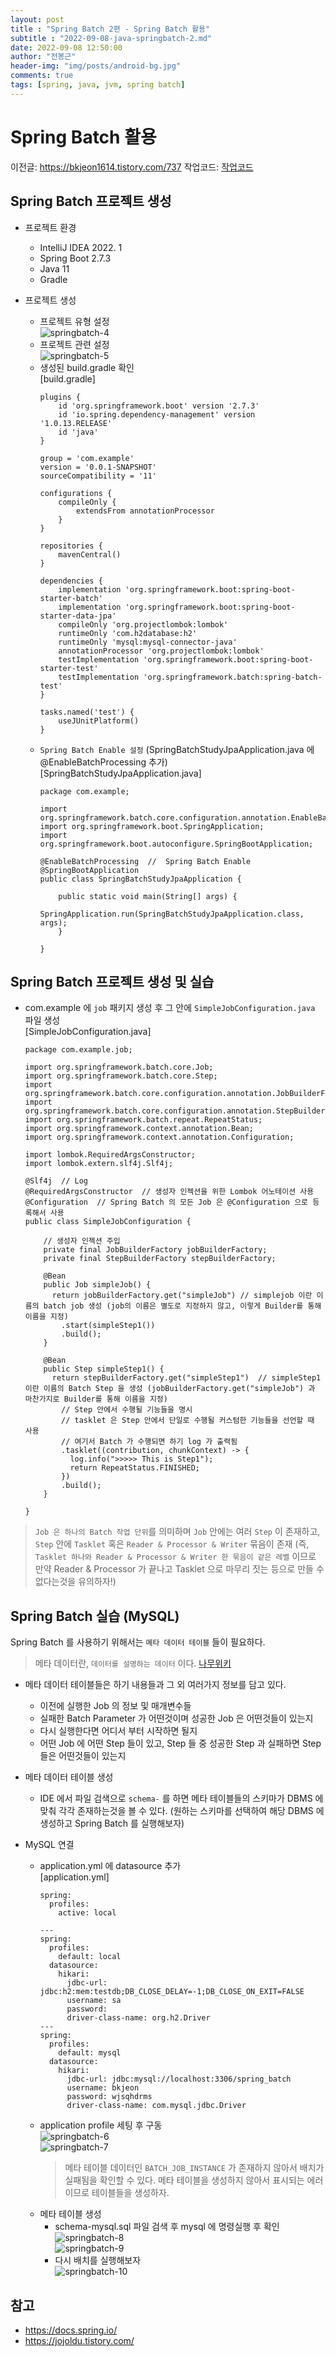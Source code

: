 ```yaml
---
layout: post
title : "Spring Batch 2편 - Spring Batch 활용"
subtitle : "2022-09-08-java-springbatch-2.md"
date: 2022-09-08 12:50:00
author: "전봉근"
header-img: "img/posts/android-bg.jpg"
comments: true
tags: [spring, java, jvm, spring batch]
---
```


# Spring Batch 활용
이전글: https://bkjeon1614.tistory.com/737
작업코드: [작업코드](https://github.com/bkjeon1614/java-example-code/tree/develop/spring-batch-study/spring-batch-study-jpa)

## Spring Batch 프로젝트 생성
- 프로젝트 환경
  - IntelliJ IDEA 2022. 1
  - Spring Boot 2.7.3
  - Java 11
  - Gradle

- 프로젝트 생성
  - 프로젝트 유형 설정   
    ![springbatch-4](/img/posts/language/java/springbatch-4.png)    
  - 프로젝트 관련 설정   
    ![springbatch-5](/img/posts/language/java/springbatch-5.png)    
  - 생성된 build.gradle 확인   
    [build.gradle]    
    ```
    plugins {
        id 'org.springframework.boot' version '2.7.3'
        id 'io.spring.dependency-management' version '1.0.13.RELEASE'
        id 'java'
    }

    group = 'com.example'
    version = '0.0.1-SNAPSHOT'
    sourceCompatibility = '11'

    configurations {
        compileOnly {
            extendsFrom annotationProcessor
        }
    }

    repositories {
        mavenCentral()
    }

    dependencies {
        implementation 'org.springframework.boot:spring-boot-starter-batch'
        implementation 'org.springframework.boot:spring-boot-starter-data-jpa'
        compileOnly 'org.projectlombok:lombok'
        runtimeOnly 'com.h2database:h2'
        runtimeOnly 'mysql:mysql-connector-java'
        annotationProcessor 'org.projectlombok:lombok'
        testImplementation 'org.springframework.boot:spring-boot-starter-test'
        testImplementation 'org.springframework.batch:spring-batch-test'
    }

    tasks.named('test') {
        useJUnitPlatform()
    }
    ```
  - `Spring Batch Enable 설정` (SpringBatchStudyJpaApplication.java 에 @EnableBatchProcessing 추가)    
    [SpringBatchStudyJpaApplication.java]    
    ```
    package com.example;

    import org.springframework.batch.core.configuration.annotation.EnableBatchProcessing;
    import org.springframework.boot.SpringApplication;
    import org.springframework.boot.autoconfigure.SpringBootApplication;

    @EnableBatchProcessing	//	Spring Batch Enable
    @SpringBootApplication
    public class SpringBatchStudyJpaApplication {

        public static void main(String[] args) {
           SpringApplication.run(SpringBatchStudyJpaApplication.class, args);
        }

    }
    ```    


## Spring Batch 프로젝트 생성 및 실습
- com.example 에 `job` 패키지 생성 후 그 안에 `SimpleJobConfiguration.java` 파일 생성   
  [SimpleJobConfiguration.java]    
  ```
  package com.example.job;

  import org.springframework.batch.core.Job;
  import org.springframework.batch.core.Step;
  import org.springframework.batch.core.configuration.annotation.JobBuilderFactory;
  import org.springframework.batch.core.configuration.annotation.StepBuilderFactory;
  import org.springframework.batch.repeat.RepeatStatus;
  import org.springframework.context.annotation.Bean;
  import org.springframework.context.annotation.Configuration;

  import lombok.RequiredArgsConstructor;
  import lombok.extern.slf4j.Slf4j;

  @Slf4j  // Log
  @RequiredArgsConstructor  // 생성자 인젝션을 위한 Lombok 어노테이션 사용
  @Configuration  // Spring Batch 의 모든 Job 은 @Configuration 으로 등록해서 사용
  public class SimpleJobConfiguration {
    
      // 생성자 인젝션 주입
      private final JobBuilderFactory jobBuilderFactory;
      private final StepBuilderFactory stepBuilderFactory;

      @Bean
      public Job simpleJob() {
        return jobBuilderFactory.get("simpleJob") // simplejob 이란 이름의 batch job 생성 (job의 이름은 별도로 지정하지 않고, 이렇게 Builder를 통해 이름을 지정)
          .start(simpleStep1())
          .build();
      }

      @Bean
      public Step simpleStep1() {
        return stepBuilderFactory.get("simpleStep1")  // simpleStep1 이란 이름의 Batch Step 을 생성 (jobBuilderFactory.get("simpleJob") 과 마찬가지로 Builder를 통해 이름을 지정)
          // Step 안에서 수행될 기능들을 명시
          // tasklet 은 Step 안에서 단일로 수행될 커스텀한 기능들을 선언할 때 사용
          // 여기서 Batch 가 수행되면 하기 log 가 출력됨
          .tasklet((contribution, chunkContext) -> {
            log.info(">>>>> This is Step1");
            return RepeatStatus.FINISHED;
          })
          .build();
      }

  }
  ```   

> `Job 은 하나의 Batch 작업 단위`를 의미하며 `Job` 안에는 여러 `Step` 이 존재하고, `Step` 안에 `Tasklet` 혹은 `Reader & Processor & Writer` 묶음이 존재 (즉, `Tasklet 하나와 Reader & Processor & Writer 한 묶음이 같은 레벨` 이므로 만약 Reader & Processor 가 끝나고 Tasklet 으로 마무리 짓는 등으로 만들 수 없다는것을 유의하자!)


## Spring Batch 실습 (MySQL)
Spring Batch 를 사용하기 위해서는 `메타 데이터 테이블` 들이 필요하다. 
> 메타 데이터란, `데이터를 설명하는 데이터` 이다. [나무위키](https://namu.wiki/w/%EB%A9%94%ED%83%80%EB%8D%B0%EC%9D%B4%ED%84%B0)   

- 메타 데이터 테이블들은 하기 내용들과 그 외 여러가지 정보를 담고 있다.
  - 이전에 실행한 Job 의 정보 및 매개변수들
  - 실패한 Batch Parameter 가 어떤것이며 성공한 Job 은 어떤것들이 있는지
  - 다시 실행한다면 어디서 부터 시작하면 될지
  - 어떤 Job 에 어떤 Step 들이 있고, Step 들 중 성공한 Step 과 실패하면 Step 들은 어떤것들이 있는지

- 메타 데이터 테이블 생성
  - IDE 에서 파일 검색으로 `schema-` 를 하면 메타 테이블들의 스키마가 DBMS 에 맞춰 각각 존재하는것을 볼 수 있다. (원하는 스키마를 선택하여 해당 DBMS 에 생성하고 Spring Batch 를 실행해보자)

- MySQL 연결
  - application.yml 에 datasource 추가   
    [application.yml]
    ```
    spring:
      profiles:
        active: local

    ---
    spring:
      profiles:
        default: local
      datasource:
        hikari:
          jdbc-url: jdbc:h2:mem:testdb;DB_CLOSE_DELAY=-1;DB_CLOSE_ON_EXIT=FALSE
          username: sa
          password:
          driver-class-name: org.h2.Driver
    ---
    spring:
      profiles:
        default: mysql
      datasource:
        hikari:
          jdbc-url: jdbc:mysql://localhost:3306/spring_batch
          username: bkjeon
          password: wjsqhdrms
          driver-class-name: com.mysql.jdbc.Driver 
    ```
  - application profile 세팅 후 구동   
    ![springbatch-6](/img/posts/language/java/springbatch-6.png)    
    ![springbatch-7](/img/posts/language/java/springbatch-7.png)    
    > 메타 테이블 데이터인 `BATCH_JOB_INSTANCE` 가 존재하지 않아서 배치가 실패됨을 확인할 수 있다. 메타 테이블을 생성하지 않아서 표시되는 에러이므로 테이블들을 생성하자.   
  - 메타 테이블 생성
    - schema-mysql.sql 파일 검색 후 mysql 에 명령실행 후 확인   
      ![springbatch-8](/img/posts/language/java/springbatch-8.png)    
      ![springbatch-9](/img/posts/language/java/springbatch-9.png)    
    - 다시 배치를 실행해보자   
      ![springbatch-10](/img/posts/language/java/springbatch-10.png)    


## 참고
- https://docs.spring.io/
- https://jojoldu.tistory.com/